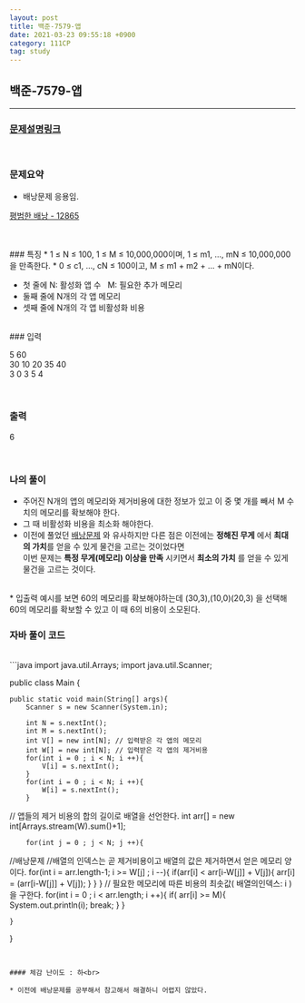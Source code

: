 ```yaml
---
layout: post
title: 백준-7579-앱
date: 2021-03-23 09:55:18 +0900
category: 111CP
tag: study
---
```


## 백준-7579-앱

---
### [문제설명링크   ](https://www.acmicpc.net/problem/7579)
<br>  

### 문제요약
* 배낭문제 응용임.<br>  

[평범한 배낭 - 12865](https://pds0309.github.io/111cp/2021/03/17/bj12865.html) 

 
<br>



<br>
### 특징
*  1 ≤ N ≤ 100, 1 ≤ M ≤ 10,000,000이며, 1 ≤ m1, ..., mN ≤ 10,000,000을 만족한다. 
*  0 ≤ c1, ..., cN ≤ 100이고, M ≤ m1 + m2 + ... + mN이다.<br>  

* 첫 줄에 N: 활성화 앱 수  &nbsp;  M: 필요한 추가 메모리
* 둘째 줄에  N개의 각 앱 메모리
* 셋째 줄에 N개의 각 앱 비활성화 비용




<br>
### 입력

5 60<br>
30 10 20 35 40<br>
3 0 3 5 4<br>

<br>
  

### 출력  

6


<br>

### 나의 풀이<br>  
  
* 주어진 N개의 앱의 메모리와 제거비용에 대한 정보가 있고 이 중 몇 개를 빼서 M 수치의 메모리를 확보해야 한다.
* 그 때 비활성화 비용을 최소화 해야한다.
* 이전에 풀었던 [배낭문제](https://pds0309.github.io/111cp/2021/03/17/bj12865.html) 와 유사하지만 다른 점은 이전에는 **정해진 무게** 에서 **최대의 가치**를 얻을 수 있게 물건을 고르는 것이었다면 <br>
이번 문제는 **특정 무게(메모리) 이상을 만족** 시키면서 **최소의 가치** 를 얻을 수 있게 물건을 고르는 것이다. 
<br>  
* 입출력 예시를 보면 60의 메모리를 확보해야하는데 (30,3),(10,0)(20,3) 을 선택해 60의 메모리를 확보할 수 있고 이 때 6의 비용이 소모된다.
<br>  

### 자바 풀이 코드  

<br>
```java
import java.util.Arrays;
import java.util.Scanner;

public class Main {

    public static void main(String[] args){
        Scanner s = new Scanner(System.in);

        int N = s.nextInt();
        int M = s.nextInt();
        int V[] = new int[N]; // 입력받은 각 앱의 메모리
        int W[] = new int[N]; // 입력받은 각 앱의 제거비용
        for(int i = 0 ; i < N; i ++){
            V[i] = s.nextInt();
        }
        for(int i = 0 ; i < N; i ++){
            W[i] = s.nextInt();
        }

// 앱들의 제거 비용의 합의 길이로 배열을 선언한다.
        int arr[] = new int[Arrays.stream(W).sum()+1];

        for(int j = 0 ; j < N; j ++){
//배낭문제
//배열의 인덱스는 곧 제거비용이고 배열의 값은 제거하면서 얻은 메모리 양이다.
            for(int i = arr.length-1; i >= W[j] ; i --){
                if(arr[i] < arr[i-W[j]] + V[j]){
                    arr[i] = (arr[i-W[j]] + V[j]);
                }
            }
        }
// 필요한 메모리에 따른 비용의 최솟값( 배열의인덱스: i )을 구한다.
        for(int i = 0 ; i < arr.length; i ++){
            if( arr[i] >= M){
                System.out.println(i);
                break;
            }
        }

    }
}

```


#### 체감 난이도 : 하<br> 
 
* 이전에 배낭문제를 공부해서 참고해서 해결하니 어렵지 않았다.